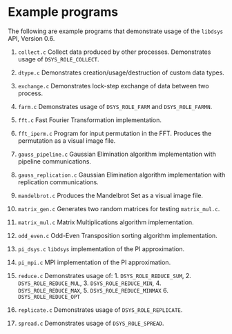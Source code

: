 # Example programs

The following are example programs that demonstrate usage of the
`libdsys` API, Version 0.6.

1. `collect.c`
 Collect data produced by other processes.
 Demonstrates usage of `DSYS_ROLE_COLLECT`.

2. `dtype.c`
 Demonstrates creation/usage/destruction of custom data types.

3. `exchange.c`
 Demonstrates lock-step exchange of data between two process.

4. `farm.c`
 Demonstrates usage of `DSYS_ROLE_FARM` and `DSYS_ROLE_FARMN`.

5. `fft.c`
 Fast Fourier Transformation implementation.

6. `fft_iperm.c`
 Program for input permutation in the FFT. Produces the
 permutation as a visual image file.

7. `gauss_pipeline.c`
 Gaussian Elimination algorithm implementation
 with pipeline communications.

8. `gauss_replication.c`
 Gaussian Elimination algorithm implementation
 with replication communications.

9. `mandelbrot.c`
 Produces the Mandelbrot Set as a visual image file.

10. `matrix_gen.c`
 Generates two random matrices for testing `matrix_mul.c`.

11. `matrix_mul.c`
 Matrix Multiplications algorithm implementation.

12. `odd_even.c`
 Odd-Even Transposition sorting algorithm implementation.

13. `pi_dsys.c`
 `libdsys` implementation of the PI approximation.

14. `pi_mpi.c`
 MPI implementation of the PI approximation.

15. `reduce.c`
 Demonstrates usage of:
         1. `DSYS_ROLE_REDUCE_SUM`,
         2. `DSYS_ROLE_REDUCE_MUL`,
         3. `DSYS_ROLE_REDUCE_MIN`,
         4. `DSYS_ROLE_REDUCE_MAX`,
         5. `DSYS_ROLE_REDUCE_MINMAX`
         6. `DSYS_ROLE_REDUCE_OPT`

16. `replicate.c`
   Demonstrates usage of `DSYS_ROLE_REPLICATE`.

17. `spread.c`
   Demonstrates usage of `DSYS_ROLE_SPREAD`.
